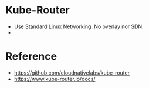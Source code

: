 # Kube-Router

* Use Standard Linux Networking. No overlay nor SDN.
* 


# Reference

* https://github.com/cloudnativelabs/kube-router
* https://www.kube-router.io/docs/
